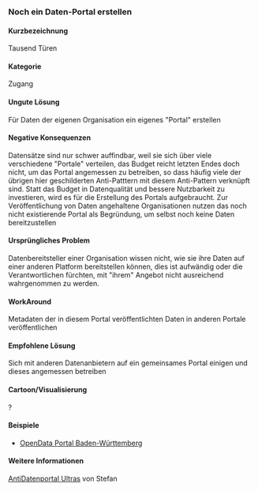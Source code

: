 ### Noch ein Daten-Portal erstellen

#### Kurzbezeichnung
Tausend Türen

#### Kategorie
Zugang

#### Ungute Lösung
Für Daten der eigenen Organisation ein eigenes "Portal" erstellen

#### Negative Konsequenzen
Datensätze sind nur schwer auffindbar, weil sie sich über viele verschiedene "Portale" verteilen, das Budget reicht letzten Endes doch nicht, um das Portal angemessen zu betreiben, so dass häufig viele der übrigen hier geschilderten Anti-Patttern mit diesem Anti-Pattern verknüpft sind. Statt das Budget in Datenqualität und bessere Nutzbarkeit zu investieren, wird es für die Erstellung des Portals aufgebraucht. Zur Veröffentlichung von Daten angehaltene Organisationen nutzen das noch nicht existierende Portal als Begründung, um selbst noch keine Daten bereitzustellen

#### Ursprüngliches Problem
Datenbereitsteller einer Organisation wissen nicht, wie sie ihre Daten auf einer anderen Platform bereitstellen können, dies ist aufwändig oder die Verantwortlichen fürchten, mit "ihrem" Angebot nicht ausreichend wahrgenommen zu werden.

#### WorkAround
Metadaten der in diesem Portal veröffentlichten Daten in anderen Portale veröffentlichen

#### Empfohlene Lösung
Sich mit anderen Datenanbietern auf ein gemeinsames Portal einigen und dieses angemessen betreiben

#### Cartoon/Visualisierung
?

#### Beispiele
* [OpenData Portal Baden-Württemberg](https://www.mobidata-bw.de/)

#### Weitere Informationen
[AntiDatenportal Ultras](https://stefan.bloggt.es/2020/07/anti-datenportal-ultras/) von Stefan
